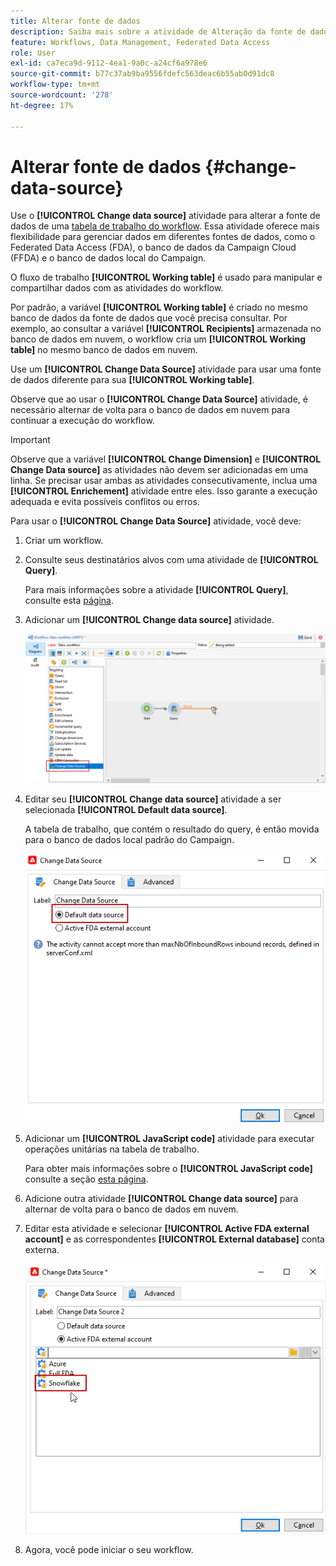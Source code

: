 ```yaml
---
title: Alterar fonte de dados
description: Saiba mais sobre a atividade de Alteração da fonte de dados
feature: Workflows, Data Management, Federated Data Access
role: User
exl-id: ca7eca9d-9112-4ea1-9a0c-a24cf6a978e6
source-git-commit: b77c37ab9ba9556fdefc563deac6b55ab0d91dc8
workflow-type: tm+mt
source-wordcount: '278'
ht-degree: 17%

---
```


# Alterar fonte de dados {#change-data-source}

Use o **[!UICONTROL Change data source]** atividade para alterar a fonte de dados de uma [tabela de trabalho do workflow](use-workflow-data.md#workflow-temporary-work-table). Essa atividade oferece mais flexibilidade para gerenciar dados em diferentes fontes de dados, como o Federated Data Access (FDA), o banco de dados da Campaign Cloud (FFDA) e o banco de dados local do Campaign.

O fluxo de trabalho **[!UICONTROL Working table]** é usado para manipular e compartilhar dados com as atividades do workflow.

Por padrão, a variável **[!UICONTROL Working table]** é criado no mesmo banco de dados da fonte de dados que você precisa consultar.
Por exemplo, ao consultar a variável **[!UICONTROL Recipients]** armazenada no banco de dados em nuvem, o workflow cria um **[!UICONTROL Working table]** no mesmo banco de dados em nuvem.

Use um **[!UICONTROL Change Data Source]** atividade para usar uma fonte de dados diferente para sua **[!UICONTROL Working table]**.

Observe que ao usar o **[!UICONTROL Change Data Source]** atividade, é necessário alternar de volta para o banco de dados em nuvem para continuar a execução do workflow.

>[!IMPORTANT]
>
>Observe que a variável **[!UICONTROL Change Dimension]** e **[!UICONTROL Change Data source]** as atividades não devem ser adicionadas em uma linha. Se precisar usar ambas as atividades consecutivamente, inclua uma **[!UICONTROL Enrichement]** atividade entre eles. Isso garante a execução adequada e evita possíveis conflitos ou erros.

Para usar o **[!UICONTROL Change Data Source]** atividade, você deve:

1. Criar um workflow.

1. Consulte seus destinatários alvos com uma atividade de **[!UICONTROL Query]**.

   Para mais informações sobre a atividade **[!UICONTROL Query]**, consulte esta [página](query.md#create-a-query).

1. Adicionar um **[!UICONTROL Change data source]** atividade.

   ![](assets/change-data-source.png)

1. Editar seu **[!UICONTROL Change data source]** atividade a ser selecionada **[!UICONTROL Default data source]**.

   A tabela de trabalho, que contém o resultado do query, é então movida para o banco de dados local padrão do Campaign.

   ![](assets/change-data-source_2.png)

1. Adicionar um **[!UICONTROL JavaScript code]** atividade para executar operações unitárias na tabela de trabalho.

   Para obter mais informações sobre o **[!UICONTROL JavaScript code]** consulte a seção [esta página](sql-code-and-javascript-code.md#javascript-code).

1. Adicione outra atividade **[!UICONTROL Change data source]** para alternar de volta para o banco de dados em nuvem.

1. Editar esta atividade e selecionar **[!UICONTROL Active FDA external account]** e as correspondentes **[!UICONTROL External database]** conta externa.

   ![](assets/change-data-source_3.png)

1. Agora, você pode iniciar o seu workflow.
